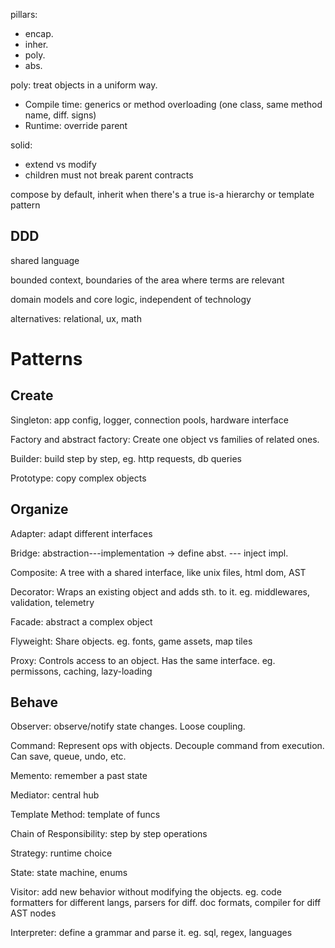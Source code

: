 ---
---

pillars: 
- encap. 
- inher.
- poly. 
- abs. 

poly: treat objects in a uniform way. 
- Compile time: generics or method overloading (one class, same method name, diff. signs)
- Runtime: override parent 

solid:
- extend vs modify 
- children must not break parent contracts

compose by default, inherit when there's a true is-a hierarchy or template pattern


## DDD
shared language 

bounded context, boundaries of the area where terms are relevant 

domain models and core logic, independent of technology

alternatives: relational, ux, math 

# Patterns

## Create 
Singleton: app config, logger, connection pools, hardware interface 

Factory and abstract factory: Create one object vs families of related ones. 

Builder: build step by step, eg. http requests, db queries

Prototype: copy complex objects

## Organize

Adapter: adapt different interfaces 

Bridge: abstraction---implementation -> define abst. --- inject impl. 

Composite: A tree with a shared interface, like unix files, html dom, AST

Decorator: Wraps an existing object and adds sth. to it. eg. middlewares, validation, telemetry

Facade: abstract a complex object 

Flyweight: Share objects. eg. fonts, game assets, map tiles

Proxy: Controls access to an object. Has the same interface.  eg. permissons, caching, lazy-loading


## Behave 

Observer: observe/notify state changes. Loose coupling. 

Command: Represent ops with objects. Decouple command from execution. Can save, queue, undo, etc. 

Memento: remember a past state 

Mediator: central hub 

Template Method: template of funcs 

Chain of Responsibility: step by step operations

Strategy: runtime choice 

State: state machine, enums 

Visitor: add new behavior without modifying the objects. eg. code formatters for different langs, parsers for diff. doc formats, compiler for diff AST nodes

Interpreter: define a grammar and parse it. eg. sql, regex, languages